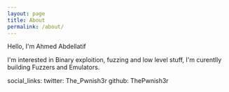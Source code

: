 ```yaml
---
layout: page
title: About
permalink: /about/
---
```


Hello, I'm Ahmed Abdellatif 

I'm interested in Binary exploition, fuzzing and low level stuff, I'm curentlly building Fuzzers and Emulators.


social_links:
    twitter: The_Pwnish3r
    github:  ThePwnish3r